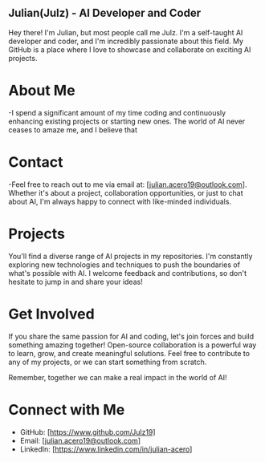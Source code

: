 ## Julian(Julz) - AI Developer and Coder
Hey there! I'm Julian, but most people call me Julz. I'm a self-taught AI developer and coder, and I'm incredibly passionate about this field. My GitHub is a place where I love to showcase and collaborate on exciting AI projects.

# About Me
-I spend a significant amount of my time coding and continuously enhancing existing projects or starting new ones. The world of AI never ceases to amaze me, and I believe that

# Contact
-Feel free to reach out to me via email at: [julian.acero19@outlook.com]. Whether it's about a project, collaboration opportunities, or just to chat about AI, I'm always happy to connect with like-minded individuals.

# Projects
You'll find a diverse range of AI projects in my repositories. I'm constantly exploring new technologies and techniques to push the boundaries of what's possible with AI. I welcome feedback and contributions, so don't hesitate to jump in and share your ideas!

# Get Involved
If you share the same passion for AI and coding, let's join forces and build something amazing together! Open-source collaboration is a powerful way to learn, grow, and create meaningful solutions. Feel free to contribute to any of my projects, or we can start something from scratch.

Remember, together we can make a real impact in the world of AI!

# Connect with Me
- GitHub: [https://www.github.com/Julz19]
- Email: [julian.acero19@outlook.com]
- LinkedIn: [https://www.linkedin.com/in/julian-acero]

